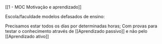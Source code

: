 [[1 - MOC Motivação e aprendizado]]

Escola/faculdade modelos defasados de ensino:

Precisamos estar todos os dias por determinadas horas; 
Com provas para testar o conhecimento através de [[Aprendizado passivo]] e não pelo [[Aprendizado ativo]]


